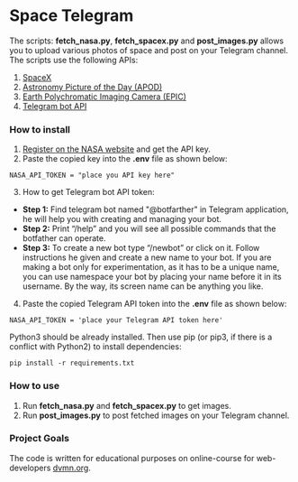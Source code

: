 # Space Telegram

The scripts: **fetch_nasa.py**, **fetch_spacex.py** and **post_images.py** allows you to upload various photos of space and post on your Telegram channel.
The scripts use the following APIs: 
1. [SpaceX](https://documenter.getpostman.com/view/2025350/RWaEzAiG#bc65ba60-decf-4289-bb04-4ca9df01b9c1) 
2. [Astronomy Picture of the Day (APOD)](https://api.nasa.gov/#apod)
3. [Earth Polychromatic Imaging Camera (EPIC)](https://api.nasa.gov/#epic) 
4. [Telegram bot API](https://core.telegram.org/bots/api)

### How to install

1. [Register on the NASA website](https://api.nasa.gov/#signUp) and get the API key.
2. Paste the copied key into the **.env** file as shown below:
```
NASA_API_TOKEN = "place you API key here"
```
3. How to get Telegram bot API token:
* **Step 1:** Find telegram bot named "@botfarther" in Telegram application, he will help you with creating and managing your bot.
* **Step 2:** Print “/help” and you will see all possible commands that the botfather can operate.
* **Step 3:** To create a new bot type “/newbot” or click on it. Follow instructions he given and create a new name to your bot. If you are making a bot only for experimentation, as it has to be a unique name, you can use namespace your bot by placing your name before it in its username. By the way, its screen name can be anything you like.

4. Paste the copied Telegram API token into the **.env** file as shown below:
```
NASA_API_TOKEN = 'place your Telegram API token here'
```
Python3 should be already installed. Then use pip (or pip3, if there is a conflict with Python2) to install dependencies:
```
pip install -r requirements.txt
```
### How to use

1. Run **fetch_nasa.py** and **fetch_spacex.py** to get images.
2. Run **post_images.py** to post fetched images on your Telegram channel.

### Project Goals

The code is written for educational purposes on online-course for web-developers [dvmn.org](https://dvmn.org/).